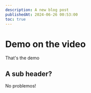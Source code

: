 ```yaml
---
description: A new blog post
publishedAt: 2024-06-26 00:53:00
toc: true
---
```


# Demo on the video

That's the demo

## A sub header?

No problemos!

